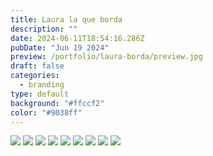 ```yaml
---
title: Laura la que borda
description: ""
date: 2024-06-11T18:54:16.286Z
pubDate: "Jun 19 2024"
preview: /portfolio/laura-borda/preview.jpg
draft: false
categories:
  - branding
type: default
background: "#ffccf2"
color: "#9038ff"
---
```


![](/portfolio/laura-borda/laura-borda01.jpg)
![](/portfolio/laura-borda/laura-borda02.jpg)
![](/portfolio/laura-borda/laura-borda03.jpg)
![](/portfolio/laura-borda/laura-borda04.jpg)
![](/portfolio/laura-borda/laura-borda05.jpg)
![](/portfolio/laura-borda/laura-borda06.jpg)
![](/portfolio/laura-borda/laura-borda07.jpg)
![](/portfolio/laura-borda/laura-borda08.jpg)
![](/portfolio/laura-borda/laura-borda09.jpg)
